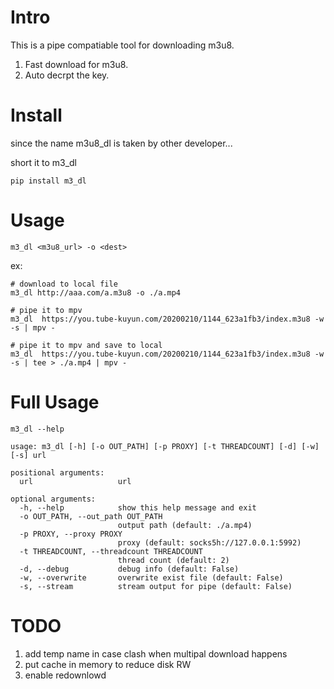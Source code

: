 # Intro
This is a pipe compatiable tool for downloading m3u8.

1. Fast download for m3u8.
2. Auto decrpt the key.

# Install
since the name m3u8_dl is taken by other developer...

short it to m3_dl
```
pip install m3_dl
```

# Usage 
```
m3_dl <m3u8_url> -o <dest>
```

ex:
```
# download to local file
m3_dl http://aaa.com/a.m3u8 -o ./a.mp4

# pipe it to mpv
m3_dl  https://you.tube-kuyun.com/20200210/1144_623a1fb3/index.m3u8 -w -s | mpv -

# pipe it to mpv and save to local
m3_dl  https://you.tube-kuyun.com/20200210/1144_623a1fb3/index.m3u8 -w -s | tee > ./a.mp4 | mpv -
```

# Full Usage 
```
m3_dl --help

usage: m3_dl [-h] [-o OUT_PATH] [-p PROXY] [-t THREADCOUNT] [-d] [-w] [-s] url

positional arguments:
  url                   url

optional arguments:
  -h, --help            show this help message and exit
  -o OUT_PATH, --out_path OUT_PATH
                        output path (default: ./a.mp4)
  -p PROXY, --proxy PROXY
                        proxy (default: socks5h://127.0.0.1:5992)
  -t THREADCOUNT, --threadcount THREADCOUNT
                        thread count (default: 2)
  -d, --debug           debug info (default: False)
  -w, --overwrite       overwrite exist file (default: False)
  -s, --stream          stream output for pipe (default: False)

```


# TODO
1. add temp name in case clash when multipal download happens
2. put cache in memory to reduce disk RW
3. enable redownlowd
